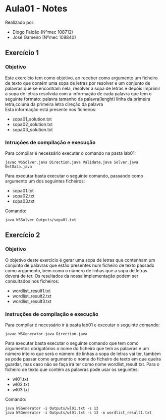 # Aula01 - Notes

Realizado por:
- Diogo Falcão (Nºmec 108712)
- José Gameiro (Nºmec 108840)

## Exercício 1
### Objetivo

Este exercício tem como objetivo, ao receber como argumento um ficheiro de texto que contém uma sopa de letras por resolver e um conjunto de palavras que se encontram nela, resolver a sopa de letras e depois imprimir a sopa de letras resolvida com a informação de cada palavra que tem o seguinte formato:
palavra           tamanho da palavra(lenght)          linha da primeira letra,coluna da primeira letra       direção da palavra<br />
Esta informação está presente nos ficheiros:
- sopa01_solution.txt
- sopa02_solution.txt
- sopa03_solution.txt

### Intruções de compilação e execução

Para compilar é necessário executar o comando na pasta lab01:
```
javac WSSolver.java Direction.java Validate.java Solver.java GetData.java
```
Para executar basta executar o seguinte comando, passando como argumento um dos seguintes ficheiros:
- sopa01.txt
- sopa02.txt
- sopa03.txt <br />

Comando:
```
java WSSolver Outputs/sopa01.txt
```

## Exercício 2
### Objetivo
O objetivo deste exercício é gerar uma sopa de letras que contenham um conjunto de palavras que estão presentes num ficheiro de texto passado como argumento, bem como o número de linhas que a sopa de letras deverá de ter. Os resultados da nossa implementação podem ser consultados nos ficheiros:
- wordlist_result1.txt
- wordlist_result2.txt
- wordlist_result3.txt

### Instruções de compilação e execução
Para compilar é necessário ir à pasta lab01 e executar o seguinte comando:
```
javac WSGenerator.java Direction.java
```
Para executar basta executar o seguinte comando que tem como argumentos obrigatórios o nome do ficheiro que tem as palavras e um número inteiro que será o número de linhas a sopa de letras vai ter, também se pode passar como argumento o nome do ficheiro de texto em que queira guardar, mas caso não se faça irá ter como nome wordlist_result.txt. Para o ficheiro de texto que contém as palavras pode usar os seguintes:
- wl01.txt
- wl02.txt
- wl03.txt<br />

Comando:
```
java WSGenerator -i Outputs/wl01.txt -s 13
java WSGenerator -i Outputs/wl01.txt -s 13 -o wordlist_result1.txt
```

